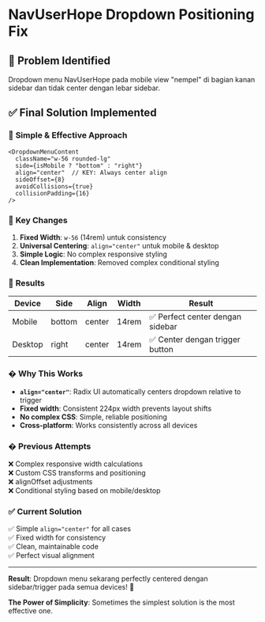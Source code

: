 # NavUserHope Dropdown Positioning Fix

## 🎯 Problem Identified

Dropdown menu NavUserHope pada mobile view "nempel" di bagian kanan sidebar dan tidak center dengan lebar sidebar.

## ✅ Final Solution Implemented

### 🔧 **Simple & Effective Approach**

```tsx
<DropdownMenuContent
  className="w-56 rounded-lg"
  side={isMobile ? "bottom" : "right"}
  align="center"  // KEY: Always center align
  sideOffset={8}
  avoidCollisions={true}
  collisionPadding={16}
/>
```

### 📱 **Key Changes**

1. **Fixed Width**: `w-56` (14rem) untuk consistency
2. **Universal Centering**: `align="center"` untuk mobile & desktop
3. **Simple Logic**: No complex responsive styling
4. **Clean Implementation**: Removed complex conditional styling

### 🎨 **Results**

| Device  | Side     | Align    | Width | Result                          |
|---------|----------|----------|-------|---------------------------------|
| Mobile  | bottom   | center   | 14rem | ✅ Perfect center dengan sidebar |
| Desktop | right    | center   | 14rem | ✅ Center dengan trigger button  |

### � **Why This Works**

- **`align="center"`**: Radix UI automatically centers dropdown relative to trigger
- **Fixed width**: Consistent 224px width prevents layout shifts
- **No complex CSS**: Simple, reliable positioning
- **Cross-platform**: Works consistently across all devices

### � **Previous Attempts**

❌ Complex responsive width calculations  
❌ Custom CSS transforms and positioning  
❌ alignOffset adjustments  
❌ Conditional styling based on mobile/desktop  

### ✅ **Current Solution**

✅ Simple `align="center"` for all cases  
✅ Fixed width for consistency  
✅ Clean, maintainable code  
✅ Perfect visual alignment  

---

**Result**: Dropdown menu sekarang perfectly centered dengan sidebar/trigger pada semua devices! 🎉

**The Power of Simplicity**: Sometimes the simplest solution is the most effective one.

